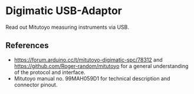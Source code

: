 # Digimatic USB-Adaptor
Read out Mitutoyo measuring instruments via USB.

## References
* https://forum.arduino.cc/t/mitutoyo-digimatic-spc/78312 and https://github.com/Roger-random/mitutoyo for a general understanding of the protocol and interface.
* Mitutoyo manual no. 99MAH059D1 for technical description and connector pinout.
